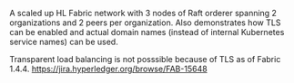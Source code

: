 A scaled up HL Fabric network with 3 nodes of Raft orderer spanning 2 organizations and 2 peers per organization. 
Also demonstrates how TLS can be enabled and actual domain names (instead of internal Kubernetes service names) can be used.

Transparent load balancing is not posssible because of TLS as of Fabric 1.4.4.
https://jira.hyperledger.org/browse/FAB-15648
